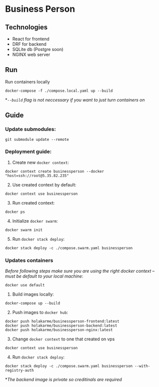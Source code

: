 # Business Person

## Technologies

-   React for frontend
-   DRF for backend
-   SQLite db (Postgre soon)
-   NGINX web server

## Run

Run containers locally
```
docker-compose -f ./compose.local.yaml up --build
```
\**`--build` flag is not neccessary if you want to just turn containers on*

## Guide

### Update submodules:

```
git submodule update --remote
```

### Deployment guide:

1. Create new `docker context`:
```
docker context create businessperson --docker "host=ssh://root@5.35.82.235"
```

2. Use created context by default:
```
docker context use businessperson
```

3. Run created context:
```
docker ps
```

4. Initialize `docker swarm`:
```
docker swarm init
```

5. Run `docker stack deploy`:
```
docker stack deploy -c ./compose.swarm.yaml businessperson
```

### Updates containers

*Before following steps make sure you are using the right docker context – must be default to your local machine*:
```
docker use default
```

1. Build images locally:
```
docker-compose up --build
```


2. Push images to `docker hub`:
```
docker push holakarme/businessperson-frontend:latest
docker push holakarme/businessperson-backend:latest
docker push holakarme/businessperson-nginx:latest
```


3. Change `docker context` to one that created on vps
```
docker context use businessperson
```

4. Run `docker stack deploy`:
```
docker stack deploy -c ./compose.swarm.yaml businessperson --with-registry-auth 
```
\**The backend image is private so creditinals are required*
